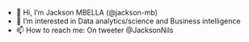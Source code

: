 - 👋 Hi, I’m Jackson MBELLA (@jackson-mb)
- 👀 I’m interested in Data analytics/science and Business intelligence
- 📫 How to reach me: On tweeter @JacksonNils
<!--
**jackson-mb/jackson-mb** is a ✨ _special_ ✨ repository because its `README.md` (this file) appears on your GitHub profile.

Here are some ideas to get you started:

- 🔭 I’m currently working on ...
- 🌱 I’m currently learning ...
- 👯 I’m looking to collaborate on ...
- 🤔 I’m looking for help with ...
- 💬 Ask me about ...
- 📫 How to reach me: On tweeter @JacksonNils
- 😄 Pronouns: ...
- ⚡ Fun fact: ...
-->
